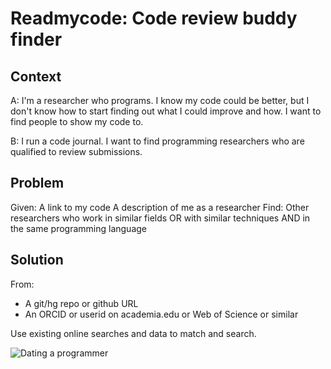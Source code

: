 Readmycode: Code review buddy finder
====================================

Context
-------

A: I'm a researcher who programs. I know my code could be better, 
but I don't know how to start finding out what I could improve and how. 
I want to find people to show my code to.

B: I run a code journal. I want to find programming researchers who are
qualified to review submissions.

Problem
-------

Given:
  A link to my code
  A description of me as a researcher
Find:
  Other researchers who work
     in similar fields
     OR with similar techniques
     AND in the same programming language
     
Solution
--------

From: 
  * A git/hg repo or github URL
  * An ORCID or userid on academia.edu or Web of Science or similar

Use existing online searches and data to match and search.

![Dating a programmer](http://www.sdtimes.com/images/1118.sdt-blog-dating.png)

